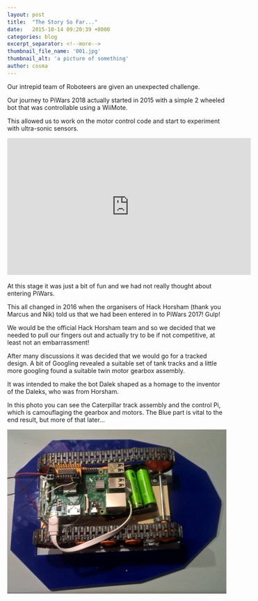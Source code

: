 ```yaml
---
layout: post
title:  "The Story So Far..."
date:   2015-10-14 09:20:39 +0000
categories: blog
excerpt_separator: <!--more-->
thumbnail_file_name: '001.jpg'
thumbnail_alt: 'a picture of something'
author: cosma
---
```



Our intrepid team of Roboteers are given an unexpected challenge.
<!--more-->

Our journey to PiWars 2018 actually started in 2015 with a simple 2 wheeled bot that was controllable using a WiiMote.

This allowed us to work on the motor control code and start to experiment with ultra-sonic sensors.

<div class="videoWrapper">
    <!-- Copy & Pasted from YouTube -->
    <iframe width="560" height="315" src="https://www.youtube.com/embed/TKsTlL6SR3w" frameborder="0" allowfullscreen></iframe>
</div>

At this stage it was just a bit of fun and we had not really thought about entering PiWars.

This all changed in 2016 when the organisers of Hack Horsham (thank you Marcus and Nik) told us that we had been entered in to PiWars 2017!  Gulp!

We would be the official Hack Horsham team and so we decided that we needed to pull our fingers out and actually try to be if not competitive, at least not an embarrassment!

After many discussions it was decided that we would go for a tracked design.  A bit of Googling revealed a suitable set of tank tracks and a little more googling found a suitable twin motor gearbox assembly.

It was intended to make the bot Dalek shaped as a homage to the inventor of the Daleks, who was from Horsham.

In this photo you can see the Caterpillar track assembly and the control Pi, which is camouflaging the gearbox and motors.  The Blue part is vital to the end result, but more of that later...


<img src="/assets/images/sz_large/102.jpg" alt="Gathering the Parts" >
